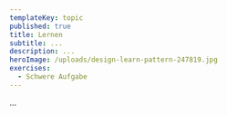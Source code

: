 ```yaml
---
templateKey: topic
published: true
title: Lernen
subtitle: ...
description: ...
heroImage: /uploads/design-learn-pattern-247819.jpg
exercises:
  - Schwere Aufgabe
---
```

...
